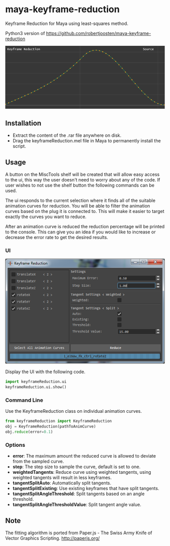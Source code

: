# maya-keyframe-reduction
Keyframe Reduction for Maya using least-squares method.

Python3 version of https://github.com/robertjoosten/maya-keyframe-reduction

<p align="center"><img src="docs/_images/keyframeReductionExample.gif?raw=true"></p>

## Installation
* Extract the content of the .rar file anywhere on disk.
* Drag the keyframeReduction.mel file in Maya to permanently install the script.

## Usage
A button on the MiscTools shelf will be created that will allow easy access to
the ui, this way the user doesn't need to worry about any of the code. If user
wishes to not use the shelf button the following commands can be used.

The ui responds to the current selection where it finds all of the suitable
animation curves for reduction. You will be able to filter the animation
curves based on the plug it is connected to. This will make it easier to
target exactly the curves you want to reduce.

After an animation curve is reduced the reduction percentage will be printed
to the console. This can give you an idea if you would like to increase or
decrease the error rate to get the desired results.

### UI
<p align="center"><img src="docs/_images/keyframeReductionUI.png?raw=true"></p>

Display the UI with the following code.
```python
import keyframeReduction.ui
keyframeReduction.ui.show()
```

### Command Line
Use the KeyframeReduction class on individual animation curves.
```python
from keyframeReduction import KeyframeReduction
obj = KeyframeReduction(pathToAnimCurve)
obj.reduce(error=0.1)
```

### Options
* **error**: The maximum amount the reduced curve is allowed to deviate from the sampled curve.
* **step**: The step size to sample the curve, default is set to one.
* **weightedTangents**: Reduce curve using weighted tangents, using weighted tangents will result in less keyframes.
* **tangentSplitAuto**: Automatically split tangents.
* **tangentSplitExisting**: Use existing keyframes that have split tangents.
* **tangentSplitAngleThreshold**: Split tangents based on an angle threshold.
* **tangentSplitAngleThresholdValue**: Split tangent angle value.

## Note
The fitting algorithm is ported from Paper.js - The Swiss Army Knife of Vector Graphics Scripting.
http://paperjs.org/
